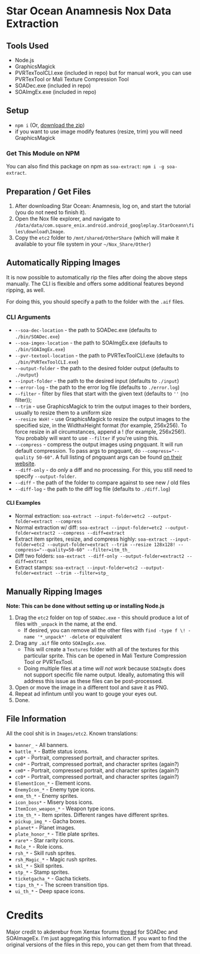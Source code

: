 
# Star Ocean Anamnesis Nox Data Extraction

## Tools Used

* Node.js
* GraphicsMagick
* PVRTexToolCLI.exe (included in repo) but for manual work, you can use PVRTexTool or Mali Texture Compression Tool
* SOADec.exe (included in repo)
* SOAImgEx.exe (included in repo) 

## Setup

* `npm i` (Or, [download the zip](https://github.com/seiyria/soa-extract/releases/tag/1.0.0))
* if you want to use image modify features (resize, trim) you will need GraphicsMagick

### Get This Module on NPM

You can also find this package on npm as `soa-extract`: `npm i -g soa-extract`.

## Preparation / Get Files

1. After downloading Star Ocean: Anamnesis, log on, and start the tutorial (you do not need to finish it).
2. Open the Nox file explorer, and navigate to `/data/data/com.square_enix.android.android_googleplay.StarOceann\files\download\Image`.
3. Copy the `etc2` folder to `/mnt/shared/OtherShare` (which will make it available to your file system in your `~/Nox_Share/Other`)

## Automatically Ripping Images

It is now possible to automatically rip the files after doing the above steps manually. The CLI is flexible and offers some additional features beyond ripping, as well.

For doing this, you should specify a path to the folder with the `.aif` files.

### CLI Arguments

* `--soa-dec-location` - the path to SOADec.exe (defaults to `./bin/SOADec.exe`)
* `--soa-imgex-location` - the path to SOAImgEx.exe (defaults to `./bin/SOAImgEx.exe`)
* `--pvr-textool-location` - the path to PVRTexToolCLI.exe (defaults to `./bin/PVRTexToolCLI.exe`)
* `--output-folder` - the path to the desired folder output (defaults to `./output`)
* `--input-folder` - the path to the desired input (defaults to `./input`)
* `--error-log` - the path to the error log file (defaults to `./error.log`)
* `--filter` - filter by files that start with the given text (defaults to `''` (no filter));
* `--trim` - use GraphicsMagick to trim the output images to their borders, usually to resize them to a uniform size
* `--resize WxH!` - use GraphicsMagick to resize the output images to the specified size, in the WidthxHeight format (for example, 256x256). To force resize in all circumstances, append a ! (for example, 256x256!). You probably will want to use `--filter` if you're using this.
* `--compress` - compress the output images using pngquant. It will run default compression. To pass args to pngquant, do `--compress="--quality 50-60"`. A full listing of pngquant args can be found [on their website](https://pngquant.org/).
* `--diff-only` - do _only_ a diff and no processing. For this, you still need to specify `--output-folder`.
* `--diff` - the path of the folder to compare against to see new / old files
* `--diff-log` - the path to the diff log file (defaults to `./diff.log`)

#### CLI Examples

* Normal extraction: `soa-extract --input-folder=etc2 --output-folder=extract --compress`
* Normal extraction w/ diff: `soa-extract --input-folder=etc2 --output-folder=extract2 --compress --diff=extract`
* Extract item sprites, resize, and compress highly: `soa-extract --input-folder=etc2 --output-folder=extract --trim --resize 128x128! --compress="--quality=50-60" --filter=itm_th_`
* Diff two folders: `soa-extract --diff-only --output-folder=extract2 --diff=extract`
* Extract stamps: `soa-extract --input-folder=etc2 --output-folder=extract --trim --filter=stp_`

## Manually Ripping Images

**Note: This can be done without setting up or installing Node.js**

1. Drag the `etc2` folder on top of `SOADec.exe` - this should produce a lot of files with `_unpack` in the name, at the end.
      - If desired, you can remove all the other files with `find -type f \! -name '*_unpack*' -delete` or equivalent
2. Drag any `.aif` file onto `SOAImgEx.exe`. 
      - This will create a `Textures` folder with all of the textures for this particular sprite. This can be opened in Mali Texture Compression Tool or PVRTexTool.
      - Doing multiple files at a time _will not work_ because `SOAImgEx` does not support specific file name output. Ideally, automating this will address this issue as these files can be post-processed.
3. Open or move the image in a different tool and save it as PNG.
4. Repeat ad infintum until you want to gouge your eyes out.
5. Done.

## File Information

All the cool shit is in `Images/etc2`. Known translations:

- `banner_` - All banners.
- `battle_*` - Battle status icons.
- `cp0*` - Portrait, compressed portrait, and character sprites.
- `cn0*` - Portrait, compressed portrait, and character sprites (again?)
- `cm0*` - Portrait, compressed portrait, and character sprites (again?)
- `cc0*` - Portrait, compressed portrait, and character sprites (again?)
- `ElementIcon_*` - Element icons.
- `EnemyIcon_*` - Enemy type icons.
- `enm_th_*` - Enemy sprites.
- `icon_boss*` - Misery boss icons.
- `ItemIcon_weapon_*` - Weapon type icons.
- `itm_th_*` - Item sprites. Different ranges have different sprites.
- `pickup_img_*` - Gacha boxes.
- `planet*` - Planet images.
- `plate_honor_*` - Title plate sprites.
- `rare*` - Star rarity icons.
- `Role_*` - Role icons.
- `rsh_*` - Skill rush sprites.
- `rsh_Magic_*` - Magic rush sprites.
- `skl_*` - Skill sprites.
- `stp_*` - Stamp sprites.
- `ticketgacha_*` - Gacha tickets.
- `tips_th_*` - The screen transition tips.
- `ui_th_*` - Deep space icons.

# Credits

Major credit to akderebur from Xentax forums [thread](http://forum.xentax.com/viewtopic.php?f=16&t=18692) for SOADec and SOAImageEx. I'm just aggregating this information. If you want to find the original versions of the files in this repo, you can get them from that thread.
